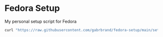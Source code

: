 # Fedora Setup

My personal setup script for Fedora

```bash
curl "https://raw.githubusercontent.com/gabrbrand/fedora-setup/main/setup.sh" | bash
```
